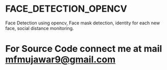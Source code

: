 # FACE_DETECTION_OPENCV
Face Detection using opencv, Face mask detection, identity for each new face, social distance monitoring. 
# For Source Code connect me at mail mfmujawar9@gmail.com

